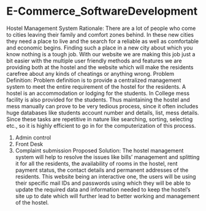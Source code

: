 # E-Commerce_SoftwareDevelopment
Hostel Management System
Rationale: 
There are a lot of people who come to cities leaving their family and comfort 
zones behind. In these new cities they need a place to live and the search for a 
reliable as well as comfortable and economic begins. Finding such a place in a 
new city about which you know nothing is a tough job. With our website we are 
making this job just a bit easier with the multiple user friendly methods and 
features we are providing both at the hostel and the website which will make 
the residents carefree about any kinds of cheatings or anything wrong. 
Problem Definition: 
Problem definition is to provide a centralized management system to meet the 
entire requirement of the hostel for the residents. 
A hostel is an accommodation or lodging for the students. In College mess
facility is also provided for the students. Thus maintaining the hostel and mess 
manually can prove to be very tedious process, since it often includes huge 
databases like students account number and details, list, mess details. Since 
these tasks are repetitive in nature like searching, sorting, selecting etc., so it is 
highly efficient to go in for the computerization of this process. 
1. Admin control 
2. Front Desk 
3. Complaint submission 
Proposed Solution: 
The hostel management system will help to resolve the issues like bills’ 
management and splitting it for all the residents, the availability of rooms in the 
hostel, rent payment status, the contact details and permanent addresses of the 
residents. This website being an interactive one, the users will be using their 
specific mail IDs and passwords using which they will be able to update the 
required data and information needed to keep the hostel’s site up to date which 
will further lead to better working and management of the hostel.
